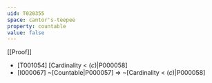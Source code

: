 ```yaml
---
uid: T020355
space: cantor's-teepee
property: countable
value: false
---
```

[[Proof]]

* [T001054] [Cardinality < $\mathfrak(c)$|P000058]
* [I000067] ~[Countable|P000057] => ~[Cardinality < $\mathfrak(c)$|P000058]

